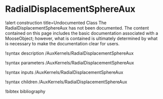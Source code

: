 <!-- MOOSE Documentation Stub: Remove this when content is added. -->

# RadialDisplacementSphereAux

!alert construction title=Undocumented Class
The RadialDisplacementSphereAux has not been documented. The content contained on this page
includes the basic documentation associated with a MooseObject; however, what is contained is
ultimately determined by what is necessary to make the documentation clear for users.

!syntax description /AuxKernels/RadialDisplacementSphereAux

!syntax parameters /AuxKernels/RadialDisplacementSphereAux

!syntax inputs /AuxKernels/RadialDisplacementSphereAux

!syntax children /AuxKernels/RadialDisplacementSphereAux

!bibtex bibliography
